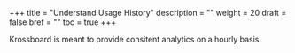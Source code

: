 +++
title = "Understand Usage History"
description = ""
weight = 20
draft = false
bref = ""
toc = true 
+++


Krossboard is meant to provide consitent analytics on a hourly basis.
